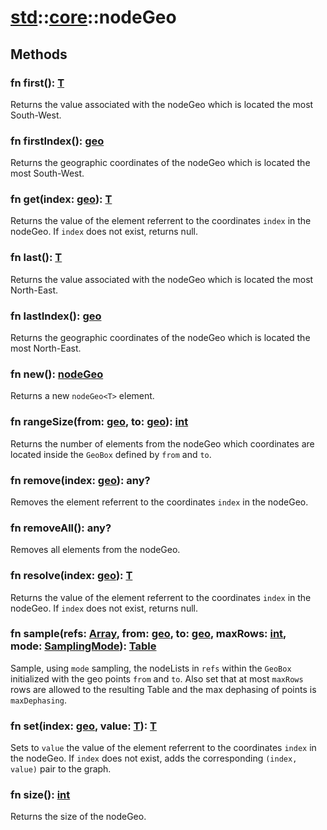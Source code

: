 # [std](/libs/std/)::[core](/libs/std/core/)::nodeGeo

## Methods
### fn first():&nbsp;[T](/libs/std/core/type.T.md)<Badge text="native" />

Returns the value associated with the nodeGeo which is located the most South-West.
### fn firstIndex():&nbsp;[geo](/libs/std/core/type.geo.md)<Badge text="native" />

Returns the geographic coordinates of the nodeGeo which is located the most South-West.
### fn get(index:&nbsp;[geo](/libs/std/core/type.geo.md)):&nbsp;[T](/libs/std/core/type.T.md)<Badge text="native" />

Returns the value of the element referrent to the coordinates `index` in the nodeGeo. If `index` does not exist, returns null.
### fn last():&nbsp;[T](/libs/std/core/type.T.md)<Badge text="native" />

Returns the value associated with the nodeGeo which is located the most North-East.
### fn lastIndex():&nbsp;[geo](/libs/std/core/type.geo.md)<Badge text="native" />

Returns the geographic coordinates of the nodeGeo which is located the most North-East.
### fn new():&nbsp;[nodeGeo](/libs/std/core/type.nodeGeo.md)<Badge text="native" /><Badge text="static" />

Returns a new `nodeGeo<T>` element.
### fn rangeSize(from:&nbsp;[geo](/libs/std/core/type.geo.md), to:&nbsp;[geo](/libs/std/core/type.geo.md)):&nbsp;[int](/libs/std/core/type.int.md)<Badge text="native" />

Returns the number of elements from the nodeGeo which coordinates are located inside the `GeoBox` defined by `from` and `to`.
### fn remove(index:&nbsp;[geo](/libs/std/core/type.geo.md)):&nbsp;any?<Badge text="native" />

Removes the element referrent to the coordinates `index` in the nodeGeo.
### fn removeAll():&nbsp;any?<Badge text="native" />

Removes all elements from the nodeGeo.
### fn resolve(index:&nbsp;[geo](/libs/std/core/type.geo.md)):&nbsp;[T](/libs/std/core/type.T.md)<Badge text="native" />

Returns the value of the element referrent to the coordinates `index` in the nodeGeo. If `index` does not exist, returns null.
### fn sample(refs:&nbsp;[Array](/libs/std/core/type.Array.md), from:&nbsp;[geo](/libs/std/core/type.geo.md), to:&nbsp;[geo](/libs/std/core/type.geo.md), maxRows:&nbsp;[int](/libs/std/core/type.int.md), mode:&nbsp;[SamplingMode](/libs/std/core/enum.SamplingMode.md)):&nbsp;[Table](/libs/std/core/type.Table.md)<Badge text="native" /><Badge text="static" />

Sample, using `mode` sampling, the nodeLists in `refs` within the `GeoBox` initialized with the geo points `from` and `to`.
Also set that at most `maxRows` rows are allowed to the resulting Table and the max dephasing of points is `maxDephasing`.
### fn set(index:&nbsp;[geo](/libs/std/core/type.geo.md), value:&nbsp;[T](/libs/std/core/type.T.md)):&nbsp;[T](/libs/std/core/type.T.md)<Badge text="native" />

Sets to `value` the value of the element referrent to the coordinates `index` in the nodeGeo.
If `index` does not exist, adds the corresponding `(index, value)` pair to the graph.
### fn size():&nbsp;[int](/libs/std/core/type.int.md)<Badge text="native" />

Returns the size of the nodeGeo.
